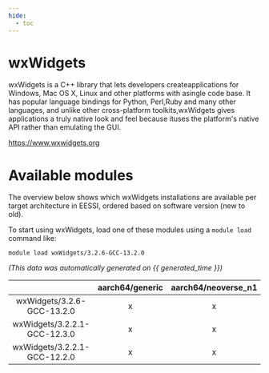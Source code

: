```yaml
---
hide:
  - toc
---
```


wxWidgets
=========


wxWidgets is a C++ library that lets developers createapplications for Windows, Mac OS X, Linux and other platforms with asingle code base. It has popular language bindings for Python, Perl,Ruby and many other languages, and unlike other cross-platform toolkits,wxWidgets gives applications a truly native look and feel because ituses the platform's native API rather than emulating the GUI.

https://www.wxwidgets.org
# Available modules


The overview below shows which wxWidgets installations are available per target architecture in EESSI, ordered based on software version (new to old).

To start using wxWidgets, load one of these modules using a `module load` command like:

```shell
module load wxWidgets/3.2.6-GCC-13.2.0
```

*(This data was automatically generated on {{ generated_time }})*  

| |aarch64/generic|aarch64/neoverse_n1|aarch64/neoverse_v1|x86_64/generic|x86_64/amd/zen2|x86_64/amd/zen3|x86_64/amd/zen4|x86_64/intel/haswell|x86_64/intel/skylake_avx512|
| :---: | :---: | :---: | :---: | :---: | :---: | :---: | :---: | :---: | :---: |
|wxWidgets/3.2.6-GCC-13.2.0|x|x|x|x|x|x|x|x|x|
|wxWidgets/3.2.2.1-GCC-12.3.0|x|x|x|x|x|x|x|x|x|
|wxWidgets/3.2.2.1-GCC-12.2.0|x|x|x|x|x|x|-|x|x|
